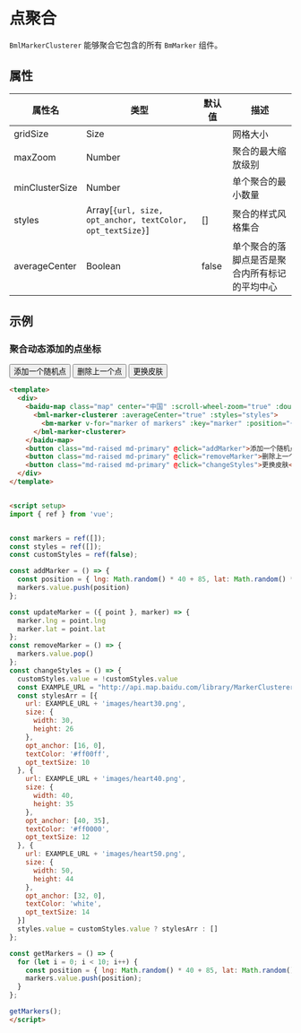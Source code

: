 # 点聚合

`BmlMarkerClusterer` 能够聚合它包含的所有 `BmMarker` 组件。

## 属性

|属性名|类型 |默认值|描述|
|------|-----|------|----|
|gridSize|Size||网格大小|
|maxZoom|Number||聚合的最大缩放级别|
|minClusterSize|Number||单个聚合的最小数量|
|styles|Array[`{url, size, opt_anchor, textColor, opt_textSize}`]|[]|聚合的样式风格集合|
|averageCenter|Boolean|false|单个聚合的落脚点是否是聚合内所有标记的平均中心|

## 示例

### 聚合动态添加的点坐标

<div>
  <baidu-map class="map" center="中国" :scroll-wheel-zoom="true" :double-click-zoom="true">
    <component v-if="bmlMarker" :is="bmlMarker" :averageCenter="true" :styles="styles">
      <bm-marker v-for="marker of markers" :key="marker" :position="{lng: marker.lng, lat: marker.lat}" @dragend="updateMarker($event, marker)" :dragging="true"></bm-marker>
    </component>
  </baidu-map>
  <button class="md-raised md-primary" @click="addMarker">添加一个随机点</button>
  <button class="md-raised md-primary" @click="removeMarker">删除上一个点</button>
  <button class="md-raised md-primary" @click="changeStyles">更换皮肤</button>
</div>

<script setup>
import { ref, onMounted } from 'vue';

const markers = ref([]);
const styles = ref([]);
const customStyles = ref(false);
const bmlMarker = ref(null);

onMounted(()=>{
  import('/components/extra/MarkerClusterer.vue').then(module=>{
    bmlMarker.value = module.default;
  });
});

const addMarker = () => {
  const position = { lng: Math.random() * 40 + 85, lat: Math.random() * 30 + 21 }
  markers.value.push(position)
};

const updateMarker = ({ point }, marker) => {
  marker.lng = point.lng
  marker.lat = point.lat
};
const removeMarker = () => {
  markers.value.pop()
};
const changeStyles = () => {
  customStyles.value = !customStyles.value
  const EXAMPLE_URL = "http://api.map.baidu.com/library/MarkerClusterer/1.2/examples/"
  const stylesArr = [{
    url: EXAMPLE_URL + 'images/heart30.png',
    size: {
      width: 30,
      height: 26
    },
    opt_anchor: [16, 0],
    textColor: '#ff00ff',
    opt_textSize: 10
  }, {
    url: EXAMPLE_URL + 'images/heart40.png',
    size: {
      width: 40,
      height: 35
    },
    opt_anchor: [40, 35],
    textColor: '#ff0000',
    opt_textSize: 12
  }, {
    url: EXAMPLE_URL + 'images/heart50.png',
    size: {
      width: 50,
      height: 44
    },
    opt_anchor: [32, 0],
    textColor: 'white',
    opt_textSize: 14
  }]
  styles.value = customStyles.value ? stylesArr : []
};

const getMarkers = () => {
  for (let i = 0; i < 10; i++) {
    const position = { lng: Math.random() * 40 + 85, lat: Math.random() * 30 + 21 }
    markers.value.push(position);
  }
};

getMarkers();
</script>

```html
<template>
  <div>
    <baidu-map class="map" center="中国" :scroll-wheel-zoom="true" :double-click-zoom="true">
      <bml-marker-clusterer :averageCenter="true" :styles="styles">
        <bm-marker v-for="marker of markers" :key="marker" :position="{lng: marker.lng, lat: marker.lat}" @dragend="updateMarker($event, marker)" :dragging="true"></bm-marker>
      </bml-marker-clusterer>
    </baidu-map>
    <button class="md-raised md-primary" @click="addMarker">添加一个随机点</button>
    <button class="md-raised md-primary" @click="removeMarker">删除上一个点</button>
    <button class="md-raised md-primary" @click="changeStyles">更换皮肤</button>
  </div>
</template>


<script setup>
import { ref } from 'vue';


const markers = ref([]);
const styles = ref([]);
const customStyles = ref(false);

const addMarker = () => {
  const position = { lng: Math.random() * 40 + 85, lat: Math.random() * 30 + 21 }
  markers.value.push(position)
};

const updateMarker = ({ point }, marker) => {
  marker.lng = point.lng
  marker.lat = point.lat
};
const removeMarker = () => {
  markers.value.pop()
};
const changeStyles = () => {
  customStyles.value = !customStyles.value
  const EXAMPLE_URL = "http://api.map.baidu.com/library/MarkerClusterer/1.2/examples/"
  const stylesArr = [{
    url: EXAMPLE_URL + 'images/heart30.png',
    size: {
      width: 30,
      height: 26
    },
    opt_anchor: [16, 0],
    textColor: '#ff00ff',
    opt_textSize: 10
  }, {
    url: EXAMPLE_URL + 'images/heart40.png',
    size: {
      width: 40,
      height: 35
    },
    opt_anchor: [40, 35],
    textColor: '#ff0000',
    opt_textSize: 12
  }, {
    url: EXAMPLE_URL + 'images/heart50.png',
    size: {
      width: 50,
      height: 44
    },
    opt_anchor: [32, 0],
    textColor: 'white',
    opt_textSize: 14
  }]
  styles.value = customStyles.value ? stylesArr : []
};

const getMarkers = () => {
  for (let i = 0; i < 10; i++) {
    const position = { lng: Math.random() * 40 + 85, lat: Math.random() * 30 + 21 }
    markers.value.push(position);
  }
};

getMarkers();
</script>
```